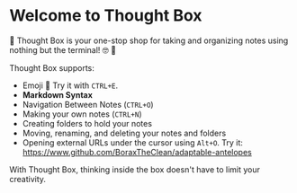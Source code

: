 # Welcome to Thought Box

:wave: Thought Box is your one-stop shop for taking and organizing notes using nothing but the terminal! :nerd_face: :notebook:

Thought Box supports:
- Emoji :tada: Try it with `CTRL+E`.
- **Markdown Syntax**
- Navigation Between Notes (`CTRL+O`)
- Making your own notes (`CTRL+N`)
- Creating folders to hold your notes
- Moving, renaming, and deleting your notes and folders
- Opening  external URLs under the cursor using `Alt+O`. Try it: https://www.github.com/BoraxTheClean/adaptable-antelopes

With Thought Box, thinking inside the box doesn't have to limit your creativity.
